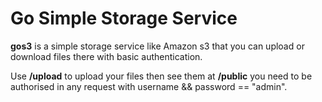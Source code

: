 # Go Simple Storage Service


**gos3** is a simple storage service like Amazon s3 that you can upload or download files there with basic authentication.

Use **/upload** to upload your files then see them at **/public** you need to be authorised in any request with username && password == "admin".
